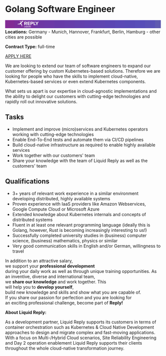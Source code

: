 # **Golang Software Engineer**
![Liquid Reply](../media/LiquidReply.png)
**Locations:** Germany - Munich, Hannover, Frankfurt, Berlin, Hamburg - other cities are possible

**Contract Type:** full-time

[APPLY HERE](https://join.com/companies/liquidreply/5665711-golang-software-engineer-m-f-d)

We are looking to extend our team of software engineers to expand our customer offering by custom Kubernetes-based solutions. Therefore we are looking for people who have the skills to implement cloud-native, Kubernetes-based services or even extend Kubernetes components.

What sets us apart is our expertise in cloud-agnostic implementations and the ability to delight our customers with cutting-edge technologies and rapidly roll out innovative solutions.


## **Tasks**
* Implement and improve (micro)services and Kubernetes operators working with cutting-edge technologies
* Enable End-To-End tests and automate them via CI/CD pipelines
* Build cloud-native infrastructure as required to enable highly available services
* Work together with our customers' team
* Share your knowledge with the team of Liquid Reply as well as the customers' team

## **Qualifications**
* 3+ years of relevant work experience in a similar environment developing distributed, highly available systems
* Proven experience with IaaS providers like Amazon Webservices, Google Compute Cloud or Microsoft Azure
* Extended knowledge about Kubernetes internals and concepts of distributed systems
* Fluent in at least one relevant programming language (ideally this is Golang, however, Rust is becoming increasingly interesting to us!)
* Successfully completed university studies in (business) computer science, (business) mathematics, physics or similar
* Very good communication skills in English and/or German, willingness to travel

In addition to an attractive salary, we support your **professional development** during your daily work as well as through unique training opportunities. As an inventive, diverse and international team, we **share our knowledge** and work together. This will help you to **develop yourself**, build new knowledge and skills and show what you are capable of. If you share our passion for perfection and you are looking for an exciting professional challenge, become part of **Reply!**

**About Liquid Reply:**

As a development partner, Liquid Reply supports its customers in terms of container orchestration such as Kubernetes & Cloud Native Development approaches to design and migrate complex and fast-moving applications. With a focus on Multi-/Hybrid Cloud scenarios, Site Reliability Engineering and Day 2 operation enablement Liquid Reply supports their clients throughout the whole cloud-native transformation journey.  